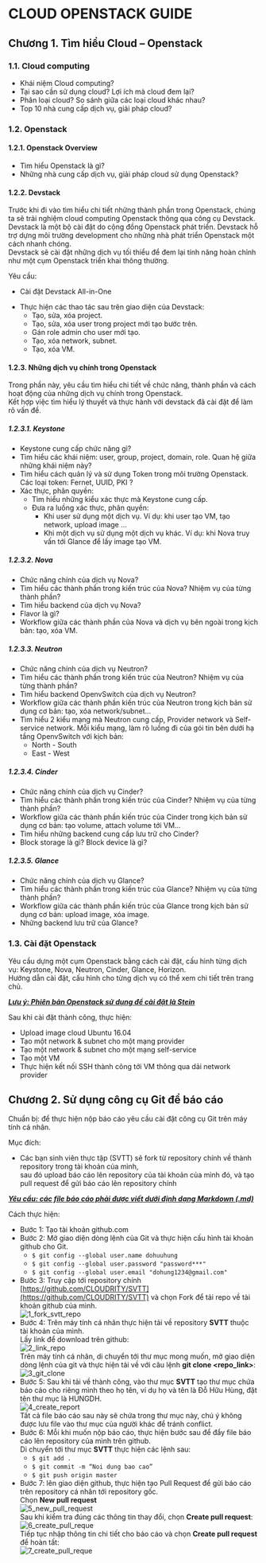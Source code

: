# CLOUD OPENSTACK GUIDE


## Chương 1. Tìm hiểu Cloud – Openstack
### 1.1.	Cloud computing
-	Khái niệm Cloud computing?
-	Tại sao cần sử dụng cloud? Lợi ích mà cloud đem lại?
-   Phân loại cloud? So sánh giữa các loại cloud khác nhau?
-   Top 10 nhà cung cấp dịch vụ, giải pháp cloud?
### 1.2.	Openstack
#### 1.2.1.	Openstack Overview
-   Tìm hiểu Openstack là gì?
-	Những nhà cung cấp dịch vụ, giải pháp cloud sử dụng Openstack?
#### 1.2.2.	Devstack
Trước khi đi vào tìm hiểu chi tiết những thành phần trong Openstack, chúng ta sẽ trải nghiệm cloud computing Openstack 
thông qua công cụ Devstack.<br/>Devstack là một bộ cài đặt do cộng đồng Openstack phát triển. Devstack hỗ trợ dựng môi 
trường development cho những nhà phát triển Openstack một cách nhanh chóng.<br/>Devstack sẽ cài đặt những dịch vụ tối 
thiểu để đem lại tính năng hoàn chỉnh như một cụm Openstack triển khai thông thường.

Yêu cầu:
-	Cài đặt Devstack All-in-One
*	Thực hiện các thao tác sau trên giao diện của Devstack:
     - Tạo, sửa, xóa project.
     - Tạo, sửa, xóa user trong project mới tạo bước trên.
     - Gán role admin cho user mới tạo.
     - Tạo, xóa network, subnet.
     - Tạo, xóa VM.
#### 1.2.3.	Những dịch vụ chính trong Openstack
Trong phần này, yêu cầu tìm hiểu chi tiết về chức năng, thành phần và cách hoạt động của những dịch vụ chính trong Openstack.<br/>
Kết hợp việc tìm hiểu lý thuyết và thực hành với devstack đã cài đặt để làm rõ vấn đề.
##### 1.2.3.1.	Keystone
-	Keystone cung cấp chức năng gì?
-	Tìm hiểu các khái niệm: user, group, project, domain, role. Quan hệ giữa những khái niệm này?
-	Tìm hiểu cách quản lý và sử dụng Token trong môi trường Openstack. Các loại token: Fernet, UUID, PKI ?
-	Xác thực, phân quyền:
     - Tìm hiểu những kiểu xác thực mà Keystone cung cấp.
     -	Đưa ra luồng xác thực, phân quyền:
          - Khi user sử dụng một dịch vụ. Ví dụ: khi user tạo VM, tạo network, upload image …
          - Khi một dịch vụ sử dụng một dịch vụ khác. Ví dụ: khi Nova truy vấn tới Glance để lấy image tạo VM.
##### 1.2.3.2.	Nova
-	Chức năng chính của dịch vụ Nova?
-	Tìm hiểu các thành phần trong kiến trúc của Nova? Nhiệm vụ của từng thành phần?
-	Tìm hiểu backend của dịch vụ Nova?
-	Flavor là gì?
-	Workflow giữa các thành phần của Nova và dịch vụ bên ngoài trong kịch bản: tạo, xóa VM.
##### 1.2.3.3.	Neutron
-	Chức năng chính của dịch vụ Neutron?
-	Tìm hiểu các thành phần trong kiến trúc của Neutron? Nhiệm vụ của từng thành phần?
-	Tìm hiểu backend OpenvSwitch của dịch vụ Neutron?
-	Workflow giữa các thành phần kiến trúc của Neutron trong kịch bản sử dụng cơ bản: tạo, xóa network/subnet…
-	Tìm hiểu 2 kiểu mạng mà Neutron cung cấp, Provider network và Self-service network. Mỗi kiểu mạng, làm rõ luồng đi của gói tin bên dưới hạ tầng OpenvSwitch với kịch bản:
     - North - South
     - East - West
##### 1.2.3.4.	Cinder
-	Chức năng chính của dịch vụ Cinder?
-	Tìm hiểu các thành phần trong kiến trúc của Cinder? Nhiệm vụ của từng thành phần?
-	Workflow giữa các thành phần kiến trúc của Cinder trong kịch bản sử dụng cơ bản: tạo volume, attach volume tới VM…
-	Tìm hiểu những backend cung cấp lưu trữ cho Cinder?
-	Block storage là gì? Block device là gì?
##### 1.2.3.5.	Glance
-	Chức năng chính của dịch vụ Glance?
-	Tìm hiểu các thành phần trong kiến trúc của Glance? Nhiệm vụ của từng thành phần?
-	Workflow giữa các thành phần kiến trúc của Glance trong kịch bản sử dụng cơ bản: upload image, xóa image.
-	Những backend lưu trữ của Glance?
### 1.3.	Cài đặt Openstack
Yêu cầu dựng một cụm Openstack bằng cách cài đặt, cấu hình từng dịch vụ: Keystone, Nova, Neutron, Cinder, Glance, Horizon.<br/>
Hướng dẫn cài đặt, cấu hình cho từng dịch vụ có thể xem chi tiết trên trang chủ.

<u>***Lưu ý: Phiên bản Openstack sử dụng để cài đặt là Stein***</u>

Sau khi cài đặt thành công, thực hiện:
-	Upload image cloud Ubuntu 16.04
-	Tạo một network & subnet cho một mạng provider
-	Tạo một network & subnet cho một mạng self-service
-	Tạo một VM
-	Thực hiện kết nối SSH thành công tới VM thông qua dải network provider
## Chương 2. Sử dụng công cụ Git để báo cáo
Chuẩn bị: để thực hiện nộp báo cáo yêu cầu cài đặt công cụ Git trên máy tính cá nhân.

Mục đích:
- Các bạn sinh viên thực tập (SVTT) sẽ fork từ repository chính về thành repository trong tài khoản của mình,<br/> 
sau đó upload báo cáo lên repository của tài khoản của mình đó, và tạo pull request để gửi báo cáo lên repository chính

<u>***Yêu cầu: các file báo cáo phải được viết dưới định dạng Markdown (.md)***</u>

Cách thực hiện:
-	Bước 1: Tạo tài khoản github.com
-	Bước 2: Mở giao diện dòng lệnh của Git và thực hiện cấu hình tài khoản github cho Git.
     - `$ git config --global user.name dohuuhung`
     - `$ git config --global user.password "password***"`
     - `$ git config --global user.email "dohung1234@gmail.com"`
-	Bước 3: Truy cập tới repository chính [https://github.com/CLOUDRITY/SVTT](https://github.com/CLOUDRITY/SVTT) và chọn Fork để tải repo về tài khoản github của mình.<br/>
   	<img src="guide_image/1_fork_svtt_repo.png" alt="1_fork_svtt_repo" title="1_fork_svtt_repo.png" />
-	Bước 4: Trên máy tính cá nhân thực hiện tải về repository **SVTT** thuộc tài khoản của mình.<br/>
    Lấy link để download trên github:<br/>
     <img src="guide_image/2_link_git_clone_repo.png" alt="2_link_repo" title="2_link_git_clone_repo.png" />  
    Trên máy tính cá nhân, di chuyển tới thư mục mong muốn, mở giao diện dòng lệnh của git và thực hiện tải về với câu lệnh **git clone <repo_link>**:<br/>
     <img src="guide_image/3_git_clone_command.png" alt="3_git_clone" title="3_git_clone_command.png" />
-	Bước 5: Sau khi tải về thành công, vào thư mục **SVTT** tạo thư mục chứa báo cáo cho riêng mình theo họ tên, ví dụ họ và tên là Đỗ Hữu Hùng, đặt tên thư mục là HUNGDH.<br/>
    <img src="guide_image/4_create_report_directory.png" alt="4_create_report" title="4_create_report_directory.png" /><br/>
    Tất cả file báo cáo sau này sẽ chứa trong thư mục này, chú ý không được lưu file vào thư mục của người khác để tránh conflict.
-	Bước 6: Mỗi khi muốn nộp báo cáo, thực hiện bước sau để đẩy file báo cáo lên repository của mình trên github.<br/>
    Di chuyển tới thư mục **SVTT** thực hiện các lệnh sau:
     - `$ git add .`
     - `$ git commit -m “Noi dung bao cao”`
     - `$ git push origin master`
-	Bước 7: lên giao diện github, thực hiện tạo Pull Request để gửi báo cáo trên repository cá nhân tới repository gốc.<br/>
    Chọn **New pull request**<br/>
    <img src="guide_image/5_new_pull_request.png" alt="5_new_pull_request" title="5_new_pull_request.png" /><br/>
    Sau khi kiểm tra đúng các thông tin thay đổi, chọn **Create pull request**:<br/>
    <img src="guide_image/6_create_pull_request.png" alt="6_create_pull_reque" title="6_create_pull_request.png" /><br/>
    Tiếp tục nhập thông tin chi tiết cho báo cáo và chọn **Create pull request** để hoàn tất:<br/>
    <img src="guide_image/7_create_pull_request.png" alt="7_create_pull_reque" title="7_create_pull_request.png" />
